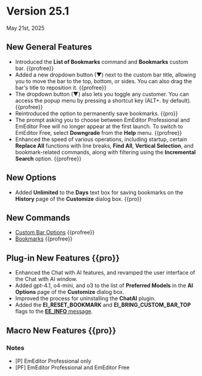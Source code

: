 # Version 25.1

May 21st, 2025

## New General Features

- Introduced the **List of Bookmarks** command and **Bookmarks** custom bar. {{profree}}
- Added a new dropdown button (&#9660;) next to the custom bar title, allowing you to move the bar to the top, bottom, or sides. You can also drag the bar's title to reposition it. {{profree}}
- The dropdown button (&#9660;) also lets you toggle any customer. You can access the popup menu by pressing a shortcut key (ALT+. by default). {{profree}}
- Reintroduced the option to permanently save bookmarks. {{pro}}
- The prompt asking you to choose between EmEditor Professional and EmEditor Free will no longer appear at the first launch. To switch to EmEditor Free, select **Downgrade** from the **Help** menu. {{profree}}
- Enhanced the speed of various operations, including startup, certain **Replace All** functions with line breaks, **Find All**, **Vertical Selection**, and bookmark-related commands, along with filtering using the **Incremental Search** option. {{profree}}

## New Options

- Added **Unlimited** to the **Days** text box for saving bookmarks on the **History** page of the **Customize** dialog box. {{pro}}

## New Commands

- [Custom Bar Options](../cmd/window/pane_menu) {{profree}}
- [Bookmarks](../cmd/bookmarks/bookmark_bar) {{profree}}

## Plug-in New Features {{pro}}

- Enhanced the Chat with AI features, and revamped the user interface of the Chat with AI window.
- Added gpt-4.1, o4-mini, and o3 to the list of **Preferred Models** in the **AI Options** page of the **Customize** dialog box.
- Improved the process for uninstalling the **ChatAI** plugin.
- Added the **EI_RESET_BOOKMARK** and **EI_BRING_CUSTOM_BAR_TOP** flags to the [**EE\_INFO** message](../plugin/message/ee_info.md).

## Macro New Features  {{pro}}


### Notes

- \[P\] EmEditor Professional only
- \[PF\] EmEditor Professional and EmEditor Free

